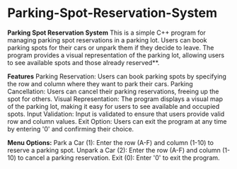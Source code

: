 # Parking-Spot-Reservation-System

**Parking Spot Reservation System**
This is a simple C++ program for managing parking spot reservations in a parking lot. Users can book parking spots for their cars or unpark them if they decide to leave. The program provides a visual representation of the parking lot, allowing users to see available spots and those already reserved**.

**Features**
Parking Reservation: Users can book parking spots by specifying the row and column where they want to park their cars.
Parking Cancellation: Users can cancel their parking reservations, freeing up the spot for others.
Visual Representation: The program displays a visual map of the parking lot, making it easy for users to see available and occupied spots.
Input Validation: Input is validated to ensure that users provide valid row and column values.
Exit Option: Users can exit the program at any time by entering '0' and confirming their choice.

**Menu Options:**
Park a Car (1): Enter the row (A-F) and column (1-10) to reserve a parking spot.
Unpark a Car (2): Enter the row (A-F) and column (1-10) to cancel a parking reservation.
Exit (0): Enter '0' to exit the program.
